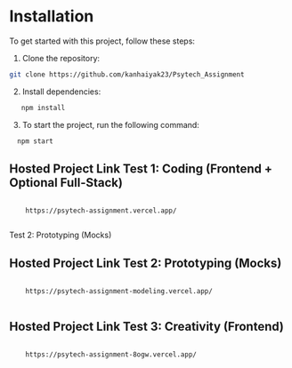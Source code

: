 # Installation

To get started with this project, follow these steps:

 1. Clone the repository:
   ```bash
   git clone https://github.com/kanhaiyak23/Psytech_Assignment
```
 2. Install dependencies:
 ```bash
    npm install
```

3. To start the project, run the following command:
```bash
  npm start 
```
<div>
  <h2><strong>Hosted Project Link Test 1: Coding (Frontend + Optional Full-Stack)</strong></h2>
  <pre><code>
    https://psytech-assignment.vercel.app/
  </code></pre>
  Test 2: Prototyping (Mocks)
  <h2><strong>Hosted Project Link  Test 2: Prototyping (Mocks)</strong></h2>
  <pre><code>
    https://psytech-assignment-modeling.vercel.app/
  </code></pre>

  <h2><strong>Hosted Project Link Test 3: Creativity (Frontend)</strong></h2>
  <pre><code>
    https://psytech-assignment-8ogw.vercel.app/
  </code></pre>
</div>
